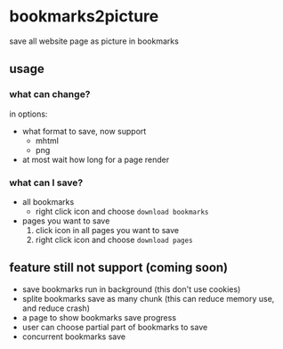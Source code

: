 # bookmarks2picture

save all website page as picture in bookmarks

## usage
### what can change?
in options:
* what format to save, now support
  * mhtml
  * png
*  at most wait how long for a page render

### what can I save?
* all bookmarks
  * right click icon and choose `download bookmarks`
* pages you want to save
  1. click icon in all pages you want to save 
  2.  right click icon and choose `download pages`

## feature still not support (coming soon)
* save bookmarks run in background (this don't use cookies)
* splite bookmarks save as many chunk (this can reduce memory use, and reduce crash)
* a page to show bookmarks save progress
* user can choose partial part of bookmarks to save
* concurrent bookmarks save
